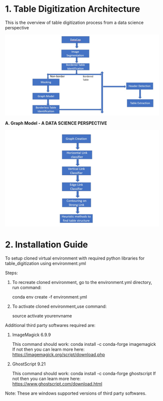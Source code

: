 # **1. Table Digitization Architecture**
This is the overview of table digitization process from a data science perspective

![Alt text](docs/table_summary.jpg?raw=true "The Table Digitization - A DATA SCIENCE PERSPECTIVE")

**A. Graph Model - A DATA SCIENCE PERSPECTIVE**

![Alt text](docs/graph_model.jpg?raw=true "The Graph Model - A DATA SCIENCE PERSPECTIVE")

#  **2. Installation Guide**
To setup cloned virtual environment with required python libraries for table_digitization using environment.yml

Steps:
 1. To recreate cloned environment, go to the environment.yml directory, run command:

    conda env create -f environment.yml
            
 2. To activate cloned environment,use command:

    source activate yourenvname

Additional third party softwares required are:
1. ImageMagick 6.9.9 

    This command should work: conda install -c conda-forge imagemagick
    If not then you can learn more here: https://imagemagick.org/script/download.php
    
2. GhostScript 9.21

    This command should work: conda install -c conda-forge ghostscript
    If not then you can learn more here: https://www.ghostscript.com/download.html

Note: These are windows supported versions of third party softwares. 
